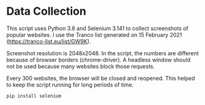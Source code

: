 # Data Collection

This script uses Python 3.6 and Selenium 3.141 to collect screenshots of popular websites. I use the Tranco list generated on 15 February 2021 (https://tranco-list.eu/list/GW9K).

Screenshot resolution is 2048x2048. In the script, the numbers are different because of browser borders (chrome-driver). A headless window should not be used because many websites block those requests.

Every 300 websites, the browser will be closed and reopened. This helped to keep the script running for long periods of time.

```
pip install selenium
```
